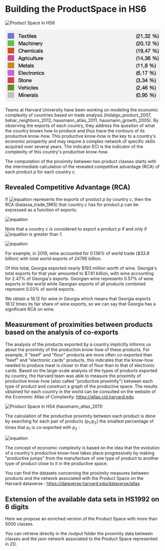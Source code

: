# Building the ProductSpace in HS6

![Product Space in HS6](https://raw.githubusercontent.com/apachot/Building-the-ProductSpace-in-HS6/e857ca237197f384a9a41668321a61fdbbbe72da/gephi/HS6_proximities.svg)

![Legend associated with Product Space in HS6](https://github.com/apachot/Building-the-ProductSpace-in-HS6/blob/main/gephi/HS6_ProductSpace_legend.png?raw=true)

Teams at Harvard University have been working on modeling the economic complexity of countries based on trade analysis (hidalgo_product_2007, bahar_neighbors_2012, hausmann_atlas_2011, hausmann_growth_2005). By observing the exports of each country, they address the question of what the country knows how to produce and thus trace the contours of its productive know-how. This productive know-how is the key to a country's economic prosperity and may require a complex network of specific skills acquired over several years. The indicator ECI is the indicator of the complexity of this country's productive know-how.

The computation of the proximity between two product classes starts with the intermediate calculation of the revealed competitive advantage (RCA) of each product *p* for each country *c*.

## Revealed Competitive Advantage (RCA)

If ![equation](https://latex.codecogs.com/gif.latex?X_{cp}) represents the exports of product *p* by country *c*, then the RCA (balassa_trade_1965) that country *c* has for product *p* can be expressed as a function of exports:

![equation](https://latex.codecogs.com/gif.latex?RCA_{cp}%20=%20\frac{X_{cp}}{\sum_c{X_{cp}}}%20/%20\frac{\sum_p{X_{cp}}}{\sum_{c,p}{X_{cp}}})

Note that a country *c* is considered to export a product *p* if and only if ![equation](https://latex.codecogs.com/gif.latex?RCA_{cp}) is greater than *1*.

![equation](https://latex.codecogs.com/gif.latexM_{cp}%20=%20\left%20{%20%20%20%20\begin{array{r%20c}%20%20%20%20%20%20%201%20&%20if%20\:%20RCA_{cp}\geq%201%20;%20\\%20%20%20%20%20%20%200%20&%20else%20%20%20%20\end{array}%20%20%20%20\right%20.)

For example, in 2019, wine accounted for *0.136%* of world trade (*$33.8* billion) with total world exports of *24795* billion.

Of this total, Georgia exported nearly $193 million worth of wine. Georgia's total exports for that year amounted to $7.81 billion, with wine accounting for 2.47% of Georgia's exports. Georgian wine represents 0.57% of wine exports in the world while Georgian exports of all products combined represent 0.03% of world exports.

We obtain a 18.12 for wine in Georgia which means that Georgia exports 18.12 times its fair share of wine exports, so we can say that Georgia has a significant RCA on wine.

## Measurement of proximities between products based on the analysis of co-exports

The analysis of the products exported by a country implicitly informs us about the proximity of the production know-how of these products. For example, if "beef" and "flour" products are more often co-exported than "beef" and "electronic cards" products, this indicates that the know-how needed to produce meat is closer to that of flour than to that of electronic cards. Based on the large-scale analysis of the types of products exported by country, the Harvard team was able to measure the proximity of productive know-how (also called "productive proximity") between each type of product and construct a graph of the productive space. The results obtained for each country in the world can be consulted on the website of the Economic Atlas of Complexity: https://atlas.cid.harvard.edu.

![Product Space in HS4 (hausmann_atlas_2011)](https://www.openstudio.fr/app/uploads/2020/11/Screenshot-2020-11-25-at-17.31.09.png)

The calculation of the productive proximity between each product is done by searching for each pair of products {p<sub>1</sub>;p<sub>2</sub>} the smallest percentage of times that p<sub>1</sub> is co-exported with p<sub>2</sub> :

![equation](https://latex.codecogs.com/gif.latex?\phi_{p_1,p_2}%20=%20min%20\left%20\{%20\frac{\sum_cM_{cp_1}M_{cp_2}}{\sum_cM_{cp_1}}%20~\middle|~%20\frac{\sum_cM_{cp_1}M_{cp_2}}{\sum_cM_{cp2}}%20\right%20\})

The concept of economic complexity is based on the idea that the evolution of a country's productive know-how takes place progressively by making "productive jumps" from the manufacture of one type of product to another type of product close to it in the productive space. 

You can find the datasets concerning the proximity measures between products and the network associated with the Product Space on the Harvard dataverse : https://dataverse.harvard.edu/dataverse/atlas

## Extension of the available data sets in HS1992 on 6 digits

Here we propose an enriched version of the Product Space with more than 5000 classes.

You can retrieve directly in the /output folder the proximity data between classes and the json network associated to the Product Space represented in 2D.

